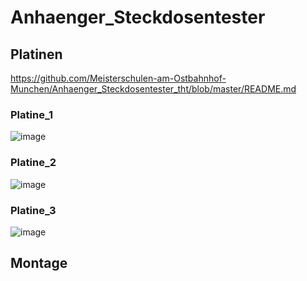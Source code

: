 # Anhaenger_Steckdosentester

## Platinen

https://github.com/Meisterschulen-am-Ostbahnhof-Munchen/Anhaenger_Steckdosentester_tht/blob/master/README.md

### Platine_1

![image](https://user-images.githubusercontent.com/69573151/222132646-c8e4be5d-30b4-4409-bf42-1e454e404143.png)

### Platine_2

![image](https://user-images.githubusercontent.com/69573151/222133036-e1144e7d-7b46-4418-b64d-1ad7d304f583.png)

### Platine_3

![image](https://user-images.githubusercontent.com/69573151/222133571-c3158ff2-fb52-446a-8289-10c3a6265918.png)


## Montage


